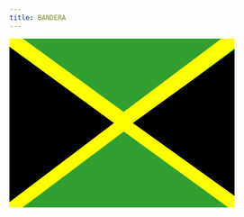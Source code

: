 ```yaml
---
title: BANDERA
---
```



<html>
    <!-- Global site tag (gtag.js) - Google Analytics -->
<script async src="https://www.googletagmanager.com/gtag/js?id=UA-141698790-1"></script>
<script>
  window.dataLayer = window.dataLayer || [];
  function gtag(){dataLayer.push(arguments);}
  gtag('js', new Date());

  gtag('config', 'UA-141698790-1');
</script>

<body>

<svg width="400" height="300">
  <rect width="400" height="300" style="fill:#31A031;stroke-width:3;stroke:#31A031" />
   <line x1="0" y1="0" x2="550" y2="400" style="stroke:yellow;stroke-width:28" /> <!-- PRIMERA LINEA-->
   <line x1="400" y1="0" x2="0" y2="300" style="stroke:yellow;stroke-width:28" />
   <polygon points="0,15 185,150 0,290" style="fill:black;stroke:black;stroke-width:1" />
   <polygon points="400,20 400,279 220,150" style="fill:black;stroke:black;stroke-width:1" /><!--  TRIANGULO DE DERECHO-->

</svg>
 
</body>
</html>
